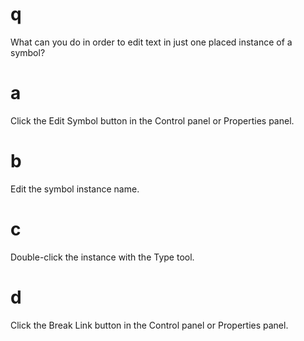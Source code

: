 # q
What can you do in order to edit text in just one placed instance of a symbol?
# a
Click the Edit Symbol button in the Control panel or Properties panel.
# b
Edit the symbol instance name.
# c
Double-click the instance with the Type tool.
# d
Click the Break Link button in the Control panel or Properties panel.